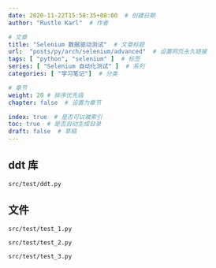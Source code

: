 ```yaml
---
date: 2020-11-22T15:58:35+08:00  # 创建日期
author: "Rustle Karl"  # 作者

# 文章
title: "Selenium 数据驱动测试"  # 文章标题
url:  "posts/py/arch/selenium/advanced"  # 设置网页永久链接
tags: [ "python", "selenium" ]  # 标签
series: [ "Selenium 自动化测试" ]  # 系列
categories: [ "学习笔记"]  # 分类

# 章节
weight: 20 # 排序优先级
chapter: false  # 设置为章节

index: true  # 是否可以被索引
toc: true  # 是否自动生成目录
draft: false  # 草稿
---
```


## ddt 库

`src/test/ddt.py`

## 文件

`src/test/test_1.py`

`src/test/test_2.py`

`src/test/test_3.py`


